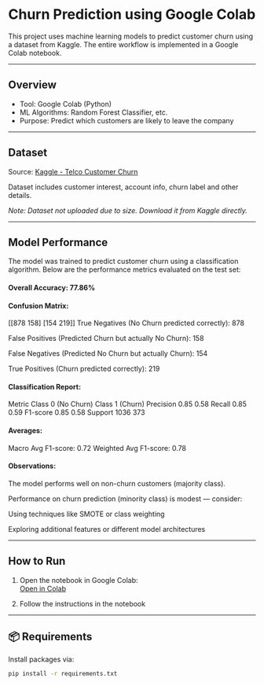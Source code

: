 # Churn Prediction using Google Colab

This project uses machine learning models to predict customer churn using a dataset from Kaggle. The entire workflow is implemented in a Google Colab notebook.

---

##  Overview

- Tool: Google Colab (Python)
- ML Algorithms: Random Forest Classifier, etc.
- Purpose: Predict which customers are likely to leave the company

---

##  Dataset

Source: [Kaggle - Telco Customer Churn](https://www.kaggle.com/blastchar/telco-customer-churn)

Dataset includes customer interest, account info, churn label and other details.

*Note: Dataset not uploaded due to size. Download it from Kaggle directly.*

---

## Model Performance
The model was trained to predict customer churn using a classification algorithm. Below are the performance metrics evaluated on the test set:

#### Overall Accuracy: 77.86%

#### Confusion Matrix:
[[878 158]
 [154 219]]
True Negatives (No Churn predicted correctly): 878

False Positives (Predicted Churn but actually No Churn): 158

False Negatives (Predicted No Churn but actually Churn): 154

True Positives (Churn predicted correctly): 219

#### Classification Report:

Metric	Class 0 (No Churn)	Class 1 (Churn)
Precision	0.85	0.58
Recall	0.85	0.59
F1-score	0.85	0.58
Support	1036	373

#### Averages:
Macro Avg F1-score: 0.72
Weighted Avg F1-score: 0.78

#### Observations:
The model performs well on non-churn customers (majority class).

Performance on churn prediction (minority class) is modest — consider:

Using techniques like SMOTE or class weighting

Exploring additional features or different model architectures

---

##  How to Run

1. Open the notebook in Google Colab:  
   [Open in Colab](https://colab.research.google.com/github/your-username/churn-prediction/blob/main/notebooks/churn_model.ipynb)

2. Follow the instructions in the notebook

---

## 📦 Requirements

Install packages via:

```bash
pip install -r requirements.txt
